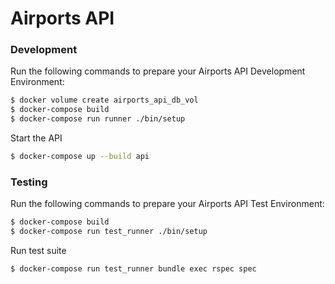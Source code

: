 # Airports API

### Development
Run the following commands to prepare your Airports API Development Environment:
```sh
$ docker volume create airports_api_db_vol
$ docker-compose build
$ docker-compose run runner ./bin/setup
```
Start the API
```sh
$ docker-compose up --build api
```

### Testing
Run the following commands to prepare your Airports API Test Environment:
```sh
$ docker-compose build
$ docker-compose run test_runner ./bin/setup
```
Run test suite
```sh
$ docker-compose run test_runner bundle exec rspec spec
```
